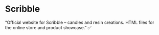 # Scribble
“Official website for Scribble – candles and resin creations. HTML files for the online store and product showcase.” ✅
